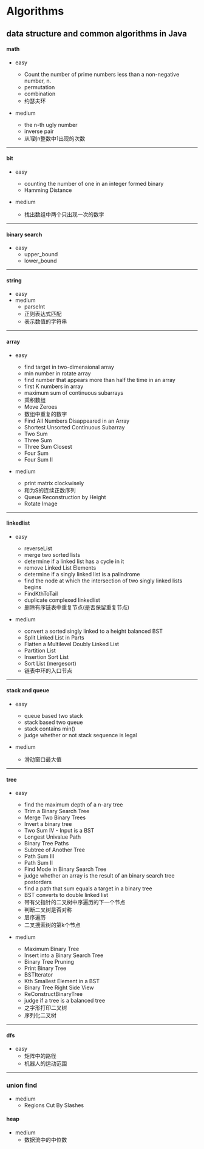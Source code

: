 # Algorithms
data structure and common algorithms in Java
---

#### math
* easy
    * Count the number of prime numbers less than a non-negative number, n.
    * permutation
    * combination
    * 约瑟夫环

* medium
    * the n-th ugly number
    * inverse pair
    * 从1到n整数中1出现的次数
 ---

#### bit
* easy
    * counting the number of one in an integer formed binary
    * Hamming Distance

* medium
    * 找出数组中两个只出现一次的数字
---

#### binary search
* easy
    * upper_bound
    * lower_bound
---

#### string
* easy
* medium
    * parseInt
    * 正则表达式匹配
    * 表示数值的字符串
---

 #### array
 * easy
    * find target in two-dimensional array
    * min number in rotate array
    * find number that appears more than half the time in an array
    * first K numbers in array
    * maximum sum of continuous subarrays
    * 乘积数组
    * Move Zeroes
    * 数组中重复的数字
    * Find All Numbers Disappeared in an Array
    * Shortest Unsorted Continuous Subarray
    * Two Sum
    * Three Sum 
    * Three Sum Closest
    * Four Sum
    * Four Sum II

* medium
    * print matrix clockwisely
    * 和为S的连续正数序列
    * Queue Reconstruction by Height
    * Rotate Image
---

#### linkedlist
* easy
    * reverseList
    * merge two sorted lists
    * determine if a linked list has a cycle in it
    * remove Linked List Elements
    * determine if a singly linked list is a palindrome
    * find the node at which the intersection of two singly linked lists begins
    * FindKthToTail
    * duplicate complexed linkedlist
    * 删除有序链表中重复节点(是否保留重复节点)

* medium
    * convert a sorted singly linked to a height balanced BST 
    * Split Linked List in Parts 
    * Flatten a Multilevel Doubly Linked List 
    * Partition List 
    * Insertion Sort List 
    * Sort List (mergesort)
    * 链表中环的入口节点
---

#### stack and queue
* easy
    * queue based two stack
    * stack based two queue
    * stack contains min()
    * judge whether or not stack sequence is legal

* medium
    * 滑动窗口最大值
---

#### tree
* easy
    * find the maximum depth of a n-ary tree
    * Trim a Binary Search Tree 
    * Merge Two Binary Trees 
    * Invert a binary tree 
    * Two Sum IV - Input is a BST 
    * Longest Univalue Path 
    * Binary Tree Paths 
    * Subtree of Another Tree 
    * Path Sum III 
    * Path Sum II
    * Find Mode in Binary Search Tree 
    * judge whether an array is the result of an binary search tree postorders
    * find a path that sum equals a target in a binary tree
    * BST converts to double linked list
    * 带有父指针的二叉树中序遍历的下一个节点
    * 判断二叉树是否对称
    * 层序遍历
    * 二叉搜索树的第k个节点

* medium
    * Maximum Binary Tree 
    * Insert into a Binary Search Tree 
    * Binary Tree Pruning 
    * Print Binary Tree 
    * BSTIterator 
    * Kth Smallest Element in a BST 
    * Binary Tree Right Side View
    * ReConstructBinaryTree
    * judge if a tree is a balanced tree
    * 之字形打印二叉树
    * 序列化二叉树
---

#### dfs
* easy
    * 矩阵中的路径
    * 机器人的运动范围
---

### union find
* medium
    * Regions Cut By Slashes

#### heap
* medium
    * 数据流中的中位数